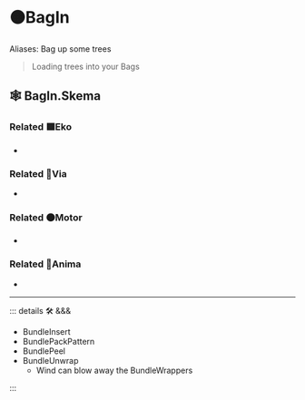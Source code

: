 # 🟠<motor>BagIn</motor>

Aliases: Bag up some trees

> Loading trees into your Bags

## 🕸 BagIn.Skema

### Related 🟩<ekos>Eko</ekos>

-

### Related 🔻<via>Via</via>

-

### Related 🟠<motor>Motor</motor>

-

### Related 💜<anima>Anima</anima>

-

---

<!-- =================================================== -->
<!-- =================================================== -->
<!-- =================================================== -->
<!-- =================================================== -->
<!-- =================================================== -->
::: details 🛠 <dev>&&&</dev>

- BundleInsert
- BundlePackPattern
- BundlePeel
- BundleUnwrap
    - Wind can blow away the BundleWrappers

:::
